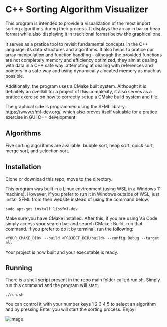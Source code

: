 # C++ Sorting Algorithm Visualizer
This program is intended to provide a visualization of the most import sorting algorithms during their process. It displays the array in bar or heap format while also displaying it in traditional format below the graphical one.


It serves as a pratice tool to revisit fundamental concepts in the C++ language: its data structures and algorithms. It also helps to pratice our array manipulation and function handling - although the provided functions are not completely memory and efficiency optimized, they aim at dealing with data in a C++ safe way: attempting at dealing with references and pointers in a safe way and using dynamically alocated memory as much as possible.

Additionally, the program uses a CMake built system. Althought it is definitely an overkill for a project of this complexity, it also serves as a pratice exercise on how to correctly setup a CMake build system and file.

The graphical side is programmed using the SFML library: https://www.sfml-dev.org/, which also proves itself valuable for a pratice exercise in GUI C++ development.

## Algorithms
Five sorting algorithms are available: bubble sort, heap sort, quick sort, merge sort, and selection sort.

## Installation
Clone or download this repo, move to the directory.

This program was built in a Linux environment (using WSL in a Windows 11 machine). However, if you prefer to run it in Windows outside of WSL, just install SFML from their website instead of using the command below.
```
sudo apt-get install libsfml-dev
```
Make sure you have CMake installed. After this, if you are using VS Code simply access your search bar and search CMake : Build, run that command. If you prefer to do it by terminal, run the following:
```
<YOUR_CMAKE_DIR> --build <PROJECT_DIR/build> --config Debug --target all
```
Your project is now built and your executable is ready.

## Running
There is a shell script present in the repo main folder called run.sh. Simply run this command and the program will start.
```
./run.sh
```

You can control it with your number keys 1 2 3 4 5 to select an algorithm and by pressing Enter you will start the sorting process. Enjoy!

![image](https://github.com/user-attachments/assets/15555820-0c31-401f-861b-0d99f00819ff)
